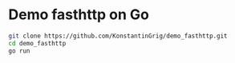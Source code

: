 # Demo fasthttp on Go


```sh
git clone https://github.com/KonstantinGrig/demo_fasthttp.git
cd demo_fasthttp
go run
```